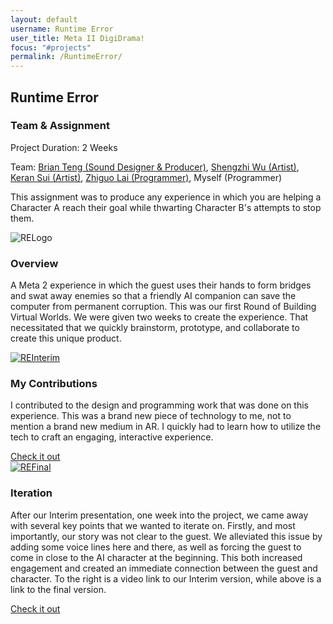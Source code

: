 ```yaml
---
layout: default
username: Runtime Error
user_title: Meta II DigiDrama!
focus: "#projects"
permalink: /RuntimeError/
---
```

<section id="projects">
<div class="user-details">
  <h1> Runtime Error </h1>
</div>
<div class="user-details">
    <h3> Team & Assignment </h3>
       <p>Project Duration: 2 Weeks</p>
       <p align="left">Team: <a href="https://www.etc.cmu.edu/blog/author/yangchet/">Brian Teng (Sound Designer & Producer)</a>, <a href="http://www.wushengzhi.xyz/">Shengzhi Wu (Artist)</a>, <a href="https://www.etc.cmu.edu/blog/author/ksui/">Keran Sui (Artist)</a>, <a href="https://www.etc.cmu.edu/blog/author/zhiguol/">Zhiguo Lai (Programmer)</a>, Myself (Programmer)</p>
       <p align="left">This assignment was to produce any experience in which you are helping a Character A reach their goal while thwarting Character B's attempts to stop them. </p>
</div>
<div class="user-projects">
  <div class="images-right">
    <img alt="RELogo" src="{{ "/assets/img/RuntimeError/RuntimeErrorLogo.png" | prepend: site.baseurl }}" />
  </div>
  <div class="contents">
    <h3> Overview </h3>
    <p>A Meta 2 experience in which the guest uses their hands to form bridges and swat away enemies so that a friendly AI companion can save the computer from permanent corruption. This was our first Round of Building Virtual Worlds. We were given two weeks to create the experience. That necessitated that we quickly brainstorm, prototype, and collaborate to create this unique product.</p>
  </div>
</div>
<div class="user-projects">
  <div class="images-left">
    <a href="https://www.youtube.com/watch?v=SraWED_dS5I"><img alt="REInterim" src="{{ "/assets/img/RuntimeError/Interim.jpg" | prepend: site.baseurl }}" /></a>
  </div>
  <div class="contents-right">
    <h3> My Contributions </h3>
    <p>I contributed to the design and programming work that was done on this experience. This was a brand new piece of technology to me, not to mention a brand new medium in AR. I quickly had to learn how to utilize the tech to craft an engaging, interactive experience.</p>
    <a class="project-link" href="https://www.youtube.com/watch?v=SraWED_dS5I">Check it out</a>
  </div>
</div>
<div class="user-projects">
  <div class="images-right">
    <a href="https://www.youtube.com/watch?v=13ycii9xEnE&t=90s"><img alt="REFinal" src="{{ "/assets/img/RuntimeError/Final.jpg" | prepend: site.baseurl }}" /></a>
  </div>
  <div class="contents">
    <h3> Iteration </h3>
    <p>After our Interim presentation, one week into the project, we came away with several key points that we wanted to iterate on. Firstly, and most importantly, our story was not clear to the guest. We alleviated this issue by adding some voice lines here and there, as well as forcing the guest to come in close to the AI character at the beginning. This both increased engagement and created an immediate connection between the guest and character. To the right is a video link to our Interim version, while above is a link to the final version.</p>
    <a class="project-link" href="https://www.youtube.com/watch?v=13ycii9xEnE&t=90s">Check it out</a>
  </div>
</div>
</section>
